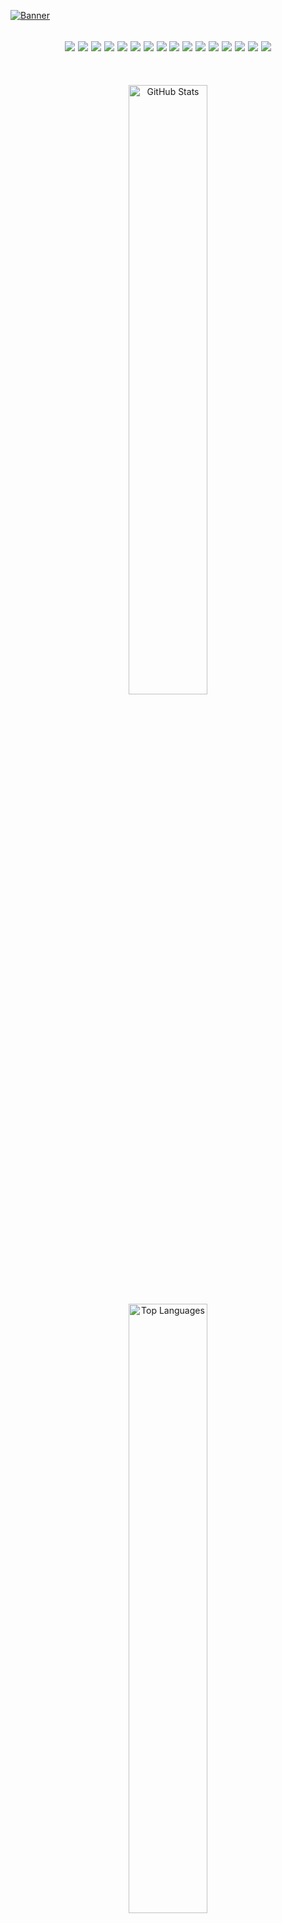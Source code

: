 [<img src="https://imgur.com/qcMidME.png" alt="Banner"/>](https://lakshb.me)

<h2 align="center">


<img src ="https://img.shields.io/badge/Next.js-000000.svg?style=for-the-badge&logo=nextdotjs&logoColor=white">
<img src ="https://img.shields.io/badge/React-61DAFB.svg?style=for-the-badge&logo=React&logoColor=black">
<img src ="https://img.shields.io/badge/Vue.js-4FC08D.svg?style=for-the-badge&logo=vuedotjs&logoColor=white">
<img src ="https://img.shields.io/badge/Svelte-FF3E00.svg?style=for-the-badge&logo=Svelte&logoColor=white">
<img src ="https://img.shields.io/badge/Tailwind%20CSS-06B6D4.svg?style=for-the-badge&logo=Tailwind-CSS&logoColor=white">
<img src ="https://img.shields.io/badge/html5-%23E34F26.svg?style=for-the-badge&logo=html5&logoColor=white">
<img src ="https://img.shields.io/badge/CSS3-1572B6.svg?style=for-the-badge&logo=CSS3&logoColor=white">
<img src ="https://img.shields.io/badge/JavaScript-F7DF1E.svg?style=for-the-badge&logo=JavaScript&logoColor=black">
<img src ="https://img.shields.io/badge/TypeScript-3178C6.svg?style=for-the-badge&logo=TypeScript&logoColor=white">
<img src ="https://img.shields.io/badge/MySQL-4479A1.svg?style=for-the-badge&logo=MySQL&logoColor=white">
<img src ="https://img.shields.io/badge/c++-%2300599C.svg?style=for-the-badge&logo=c%2B%2B&logoColor=white">
<img src ="https://img.shields.io/badge/Python-3776AB.svg?style=for-the-badge&logo=Python&logoColor=white">
<img src ="https://img.shields.io/badge/java-%23ED8B00.svg?style=for-the-badge&logo=openjdk&logoColor=white">
<img src ="https://img.shields.io/badge/Figma-F24E1E.svg?style=for-the-badge&logo=Figma&logoColor=white">
<img src ="https://img.shields.io/badge/Unity-000000.svg?style=for-the-badge&logo=Unity&logoColor=white">
<img src ="https://img.shields.io/badge/Blender-F5792A.svg?style=for-the-badge&logo=Blender&logoColor=white">

</h2>

<br>

<p align="center">

<img src ="https://lakshay-github-readme-stats.vercel.app/api?username=lakshaybhushan&show_icons=true&hide=prs,issues&rank_icon=github&bg_color=00000000&hide_border=true&text_color=C4DBE0&title_color=34E6F2&icon_color=34E6F2" alt="GitHub Stats" height="50%" width="auto">
<img src ="https://lakshay-github-readme-stats.vercel.app/api/top-langs/?username=lakshaybhushan&size_weight=0&count_weight=0&layout=compact&bg_color=00000000&hide_border=true&text_color=C4DBE0&title_color=34E6F2&icon_color=34E6F2" alt="Top Languages" height="50%" width="auto">

</p>
